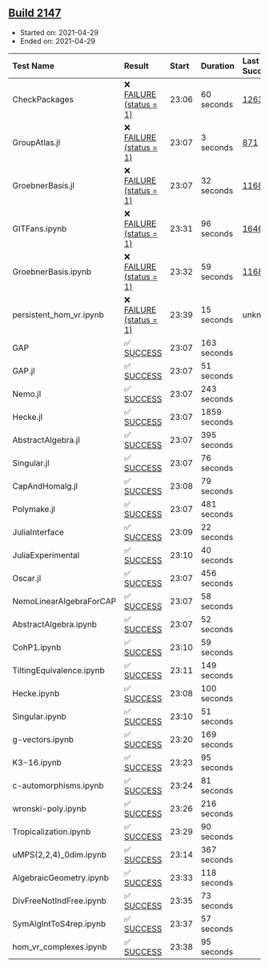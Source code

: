 ## [Build 2147](https://oscarci.mathematik.uni-kl.de/job/oscar-stable/2147/)

* Started on: 2021-04-29
* Ended on: 2021-04-29

| Test Name    | Result | Start | Duration | Last Success | First Failure |
|:-------------|:-------|:------|:---------|:-------------|:--------------|
| CheckPackages | ❌ [FAILURE (status = 1)](https://oscarci.mathematik.uni-kl.de/job/oscar-stable/2147/artifact/logs/build-2147/CheckPackages.log) | 23:06 | 60 seconds | [1263](https://oscarci.mathematik.uni-kl.de/job/oscar-stable/1263/) | [1264](https://oscarci.mathematik.uni-kl.de/job/oscar-stable/1264/) |
| GroupAtlas.jl | ❌ [FAILURE (status = 1)](https://oscarci.mathematik.uni-kl.de/job/oscar-stable/2147/artifact/logs/build-2147/GroupAtlas.jl.log) | 23:07 | 3 seconds | [871](https://oscarci.mathematik.uni-kl.de/job/oscar-stable/871/) | [872](https://oscarci.mathematik.uni-kl.de/job/oscar-stable/872/) |
| GroebnerBasis.jl | ❌ [FAILURE (status = 1)](https://oscarci.mathematik.uni-kl.de/job/oscar-stable/2147/artifact/logs/build-2147/GroebnerBasis.jl.log) | 23:07 | 32 seconds | [1168](https://oscarci.mathematik.uni-kl.de/job/oscar-stable/1168/) | [1169](https://oscarci.mathematik.uni-kl.de/job/oscar-stable/1169/) |
| GITFans.ipynb | ❌ [FAILURE (status = 1)](https://oscarci.mathematik.uni-kl.de/job/oscar-stable/2147/artifact/logs/build-2147/GITFans.ipynb.log) | 23:31 | 96 seconds | [1646](https://oscarci.mathematik.uni-kl.de/job/oscar-stable/1646/) | [1647](https://oscarci.mathematik.uni-kl.de/job/oscar-stable/1647/) |
| GroebnerBasis.ipynb | ❌ [FAILURE (status = 1)](https://oscarci.mathematik.uni-kl.de/job/oscar-stable/2147/artifact/logs/build-2147/GroebnerBasis.ipynb.log) | 23:32 | 59 seconds | [1168](https://oscarci.mathematik.uni-kl.de/job/oscar-stable/1168/) | [1169](https://oscarci.mathematik.uni-kl.de/job/oscar-stable/1169/) |
| persistent_hom_vr.ipynb | ❌ [FAILURE (status = 1)](https://oscarci.mathematik.uni-kl.de/job/oscar-stable/2147/artifact/logs/build-2147/persistent_hom_vr.ipynb.log) | 23:39 | 15 seconds | unknown | unknown |
| GAP | ✅ [SUCCESS](https://oscarci.mathematik.uni-kl.de/job/oscar-stable/2147/artifact/logs/build-2147/GAP.log) | 23:07 | 163 seconds |  |  |
| GAP.jl | ✅ [SUCCESS](https://oscarci.mathematik.uni-kl.de/job/oscar-stable/2147/artifact/logs/build-2147/GAP.jl.log) | 23:07 | 51 seconds |  |  |
| Nemo.jl | ✅ [SUCCESS](https://oscarci.mathematik.uni-kl.de/job/oscar-stable/2147/artifact/logs/build-2147/Nemo.jl.log) | 23:07 | 243 seconds |  |  |
| Hecke.jl | ✅ [SUCCESS](https://oscarci.mathematik.uni-kl.de/job/oscar-stable/2147/artifact/logs/build-2147/Hecke.jl.log) | 23:07 | 1859 seconds |  |  |
| AbstractAlgebra.jl | ✅ [SUCCESS](https://oscarci.mathematik.uni-kl.de/job/oscar-stable/2147/artifact/logs/build-2147/AbstractAlgebra.jl.log) | 23:07 | 395 seconds |  |  |
| Singular.jl | ✅ [SUCCESS](https://oscarci.mathematik.uni-kl.de/job/oscar-stable/2147/artifact/logs/build-2147/Singular.jl.log) | 23:07 | 76 seconds |  |  |
| CapAndHomalg.jl | ✅ [SUCCESS](https://oscarci.mathematik.uni-kl.de/job/oscar-stable/2147/artifact/logs/build-2147/CapAndHomalg.jl.log) | 23:08 | 79 seconds |  |  |
| Polymake.jl | ✅ [SUCCESS](https://oscarci.mathematik.uni-kl.de/job/oscar-stable/2147/artifact/logs/build-2147/Polymake.jl.log) | 23:07 | 481 seconds |  |  |
| JuliaInterface | ✅ [SUCCESS](https://oscarci.mathematik.uni-kl.de/job/oscar-stable/2147/artifact/logs/build-2147/JuliaInterface.log) | 23:09 | 22 seconds |  |  |
| JuliaExperimental | ✅ [SUCCESS](https://oscarci.mathematik.uni-kl.de/job/oscar-stable/2147/artifact/logs/build-2147/JuliaExperimental.log) | 23:10 | 40 seconds |  |  |
| Oscar.jl | ✅ [SUCCESS](https://oscarci.mathematik.uni-kl.de/job/oscar-stable/2147/artifact/logs/build-2147/Oscar.jl.log) | 23:07 | 456 seconds |  |  |
| NemoLinearAlgebraForCAP | ✅ [SUCCESS](https://oscarci.mathematik.uni-kl.de/job/oscar-stable/2147/artifact/logs/build-2147/NemoLinearAlgebraForCAP.log) | 23:07 | 58 seconds |  |  |
| AbstractAlgebra.ipynb | ✅ [SUCCESS](https://oscarci.mathematik.uni-kl.de/job/oscar-stable/2147/artifact/logs/build-2147/AbstractAlgebra.ipynb.log) | 23:07 | 52 seconds |  |  |
| CohP1.ipynb | ✅ [SUCCESS](https://oscarci.mathematik.uni-kl.de/job/oscar-stable/2147/artifact/logs/build-2147/CohP1.ipynb.log) | 23:10 | 59 seconds |  |  |
| TiltingEquivalence.ipynb | ✅ [SUCCESS](https://oscarci.mathematik.uni-kl.de/job/oscar-stable/2147/artifact/logs/build-2147/TiltingEquivalence.ipynb.log) | 23:11 | 149 seconds |  |  |
| Hecke.ipynb | ✅ [SUCCESS](https://oscarci.mathematik.uni-kl.de/job/oscar-stable/2147/artifact/logs/build-2147/Hecke.ipynb.log) | 23:08 | 100 seconds |  |  |
| Singular.ipynb | ✅ [SUCCESS](https://oscarci.mathematik.uni-kl.de/job/oscar-stable/2147/artifact/logs/build-2147/Singular.ipynb.log) | 23:10 | 51 seconds |  |  |
| g-vectors.ipynb | ✅ [SUCCESS](https://oscarci.mathematik.uni-kl.de/job/oscar-stable/2147/artifact/logs/build-2147/g-vectors.ipynb.log) | 23:20 | 169 seconds |  |  |
| K3-16.ipynb | ✅ [SUCCESS](https://oscarci.mathematik.uni-kl.de/job/oscar-stable/2147/artifact/logs/build-2147/K3-16.ipynb.log) | 23:23 | 95 seconds |  |  |
| c-automorphisms.ipynb | ✅ [SUCCESS](https://oscarci.mathematik.uni-kl.de/job/oscar-stable/2147/artifact/logs/build-2147/c-automorphisms.ipynb.log) | 23:24 | 81 seconds |  |  |
| wronski-poly.ipynb | ✅ [SUCCESS](https://oscarci.mathematik.uni-kl.de/job/oscar-stable/2147/artifact/logs/build-2147/wronski-poly.ipynb.log) | 23:26 | 216 seconds |  |  |
| Tropicalization.ipynb | ✅ [SUCCESS](https://oscarci.mathematik.uni-kl.de/job/oscar-stable/2147/artifact/logs/build-2147/Tropicalization.ipynb.log) | 23:29 | 90 seconds |  |  |
| uMPS(2,2,4)_0dim.ipynb | ✅ [SUCCESS](https://oscarci.mathematik.uni-kl.de/job/oscar-stable/2147/artifact/logs/build-2147/uMPS-2-2-4-_0dim.ipynb.log) | 23:14 | 367 seconds |  |  |
| AlgebraicGeometry.ipynb | ✅ [SUCCESS](https://oscarci.mathematik.uni-kl.de/job/oscar-stable/2147/artifact/logs/build-2147/AlgebraicGeometry.ipynb.log) | 23:33 | 118 seconds |  |  |
| DivFreeNotIndFree.ipynb | ✅ [SUCCESS](https://oscarci.mathematik.uni-kl.de/job/oscar-stable/2147/artifact/logs/build-2147/DivFreeNotIndFree.ipynb.log) | 23:35 | 73 seconds |  |  |
| SymAlgIntToS4rep.ipynb | ✅ [SUCCESS](https://oscarci.mathematik.uni-kl.de/job/oscar-stable/2147/artifact/logs/build-2147/SymAlgIntToS4rep.ipynb.log) | 23:37 | 57 seconds |  |  |
| hom_vr_complexes.ipynb | ✅ [SUCCESS](https://oscarci.mathematik.uni-kl.de/job/oscar-stable/2147/artifact/logs/build-2147/hom_vr_complexes.ipynb.log) | 23:38 | 95 seconds |  |  |
